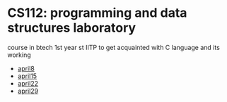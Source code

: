# CS112: programming and data structures laboratory

course in btech 1st year st IITP to get acquainted with C language and its working

* [april8](./april8)
* [april15](./april15)
* [april22](./april22)
* [april29](./april29)